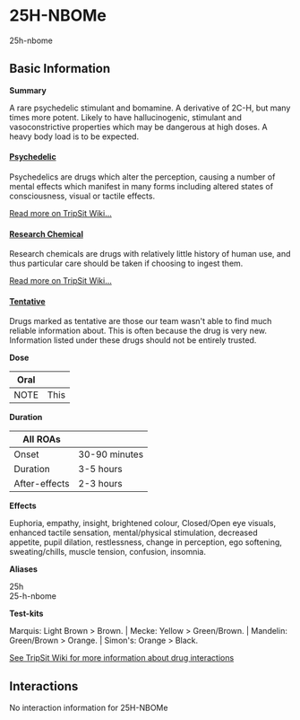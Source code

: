# 25H-NBOMe

25h-nbome

## Basic Information

**Summary**

A rare psychedelic stimulant and bomamine. A derivative of 2C-H, but many times more potent. Likely to have hallucinogenic, stimulant and vasoconstrictive properties which may be dangerous at high doses. A heavy body load is to be expected.

#### [Psychedelic](/category/psychedelic)

Psychedelics are drugs which alter the perception, causing a number of mental effects which manifest in many forms including altered states of consciousness, visual or tactile effects.

[Read more on TripSit Wiki...](#{category.wiki})

#### [Research Chemical](/category/research-chemical)

Research chemicals are drugs with relatively little history of human use, and thus particular care should be taken if choosing to ingest them.

[Read more on TripSit Wiki...](#{category.wiki})

#### [Tentative](/category/tentative)

Drugs marked as tentative are those our team wasn't able to find much reliable information about. This is often because the drug is very new. Information listed under these drugs should not be entirely trusted.

**Dose**

| Oral |      |
| ---- | ---- |
| NOTE | This |

**Duration**

| All ROAs      |               |
| ------------- | ------------- |
| Onset         | 30-90 minutes |
| Duration      | 3-5 hours     |
| After-effects | 2-3 hours     |

**Effects**

Euphoria, empathy, insight, brightened colour, Closed/Open eye visuals, enhanced tactile sensation, mental/physical stimulation, decreased appetite, pupil dilation, restlessness, change in perception, ego softening, sweating/chills, muscle tension, confusion, insomnia.

**Aliases**

25h  
25-h-nbome  

**Test-kits**

Marquis: Light Brown > Brown. | Mecke: Yellow > Green/Brown. | Mandelin: Green/Brown > Orange. | Simon's: Orange > Black.

[See TripSit Wiki for more information about drug interactions](http://combo.tripsit.me/)

## Interactions

No interaction information for 25H-NBOMe